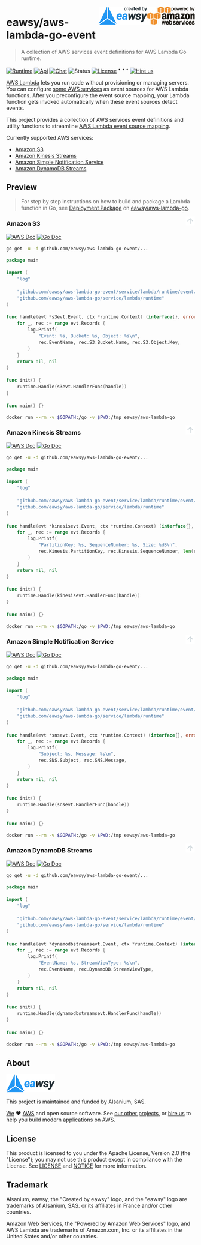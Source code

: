<a id="top" name="top"></a>
[<img src="_asset/powered-by-aws.png" alt="Powered by Amazon Web Services" align="right">][aws-home]
[<img src="_asset/created-by-eawsy.png" alt="Created by eawsy" align="right">][eawsy-home]

# eawsy/aws-lambda-go-event
> A collection of AWS services event definitions for AWS Lambda Go runtime.

[![Runtime][runtime-badge]][eawsy-runtime]
[![Api][api-badge]][eawsy-godoc]
[![Chat][chat-badge]][eawsy-gitter]
![Status][status-badge]
[![License][license-badge]](LICENSE)
<sup>•</sup> <sup>•</sup> <sup>•</sup>
[![Hire us][hire-badge]][eawsy-hire-form]

[AWS Lambda][aws-lambda-home] lets you run code without provisioning or managing servers. 
You can configure [some AWS services][aws-lambda-events] as event sources for AWS Lambda functions. After you
preconfigure the event source mapping, your Lambda function gets invoked automatically when these event sources detect
events.

This project provides a collection of AWS services event definitions and utility functions to streamline 
[AWS Lambda event source mapping][aws-lambda-mapping].

Currently supported AWS services:
  - [Amazon S3](#amazon-s3)
  - [Amazon Kinesis Streams](#amazon-kinesis-streams)
  - [Amazon Simple Notification Service](#amazon-simple-notification-service)
  - [Amazon DynamoDB Streams](#amazon-dynamodb-streams)

## Preview

> For step by step instructions on how to build and package a Lambda function in Go, see 
  [Deployment Package][eawsy-packaging] on [eawsy/aws-lambda-go][eawsy-runtime].

[<img src="_asset/arrow-up.png" align="right">](#top)
### Amazon S3

[![AWS Doc][aws-badge]][aws-s3-dev]
[![Go Doc][api-badge]][eawsy-s3-dev]

```sh
go get -u -d github.com/eawsy/aws-lambda-go-event/...
```

```go
package main

import (
	"log"

	"github.com/eawsy/aws-lambda-go-event/service/lambda/runtime/event/s3evt"
	"github.com/eawsy/aws-lambda-go/service/lambda/runtime"
)

func handle(evt *s3evt.Event, ctx *runtime.Context) (interface{}, error) {
	for _, rec := range evt.Records {
		log.Printf(
			"Event: %s, Bucket: %s, Object: %s\n",
			rec.EventName, rec.S3.Bucket.Name, rec.S3.Object.Key,
		)
	}
	return nil, nil
}

func init() {
	runtime.Handle(s3evt.HandlerFunc(handle))
}

func main() {}
```

```sh
docker run --rm -v $GOPATH:/go -v $PWD:/tmp eawsy/aws-lambda-go
```

[<img src="_asset/arrow-up.png" align="right">](#top)
### Amazon Kinesis Streams

[![AWS Doc][aws-badge]][aws-kinesis-dev]
[![Go Doc][api-badge]][eawsy-kinesis-dev]

```sh
go get -u -d github.com/eawsy/aws-lambda-go-event/...
```

```go
package main

import (
	"log"

	"github.com/eawsy/aws-lambda-go-event/service/lambda/runtime/event/kinesisevt"
	"github.com/eawsy/aws-lambda-go/service/lambda/runtime"
)

func handle(evt *kinesisevt.Event, ctx *runtime.Context) (interface{}, error) {
	for _, rec := range evt.Records {
		log.Printf(
			"PartitionKey: %s, SequenceNumber: %s, Size: %dB\n",
			rec.Kinesis.PartitionKey, rec.Kinesis.SequenceNumber, len(rec.Kinesis.Data),
		)
	}
	return nil, nil
}

func init() {
	runtime.Handle(kinesisevt.HandlerFunc(handle))
}

func main() {}
```

```sh
docker run --rm -v $GOPATH:/go -v $PWD:/tmp eawsy/aws-lambda-go
```

[<img src="_asset/arrow-up.png" align="right">](#top)
### Amazon Simple Notification Service

[![AWS Doc][aws-badge]][aws-sns-dev]
[![Go Doc][api-badge]][eawsy-sns-dev]

```sh
go get -u -d github.com/eawsy/aws-lambda-go-event/...
```

```go
package main

import (
	"log"

	"github.com/eawsy/aws-lambda-go-event/service/lambda/runtime/event/snsevt"
	"github.com/eawsy/aws-lambda-go/service/lambda/runtime"
)

func handle(evt *snsevt.Event, ctx *runtime.Context) (interface{}, error) {
	for _, rec := range evt.Records {
		log.Printf(
			"Subject: %s, Message: %s\n",
			rec.SNS.Subject, rec.SNS.Message,
		)
	}
	return nil, nil
}

func init() {
	runtime.Handle(snsevt.HandlerFunc(handle))
}

func main() {}
```

```sh
docker run --rm -v $GOPATH:/go -v $PWD:/tmp eawsy/aws-lambda-go
```

[<img src="_asset/arrow-up.png" align="right">](#top)
### Amazon DynamoDB Streams

[![AWS Doc][aws-badge]][aws-dynamodb-dev]
[![Go Doc][api-badge]][eawsy-dynamodbstreams-dev]

```sh
go get -u -d github.com/eawsy/aws-lambda-go-event/...
```

```go
package main

import (
	"log"

	"github.com/eawsy/aws-lambda-go-event/service/lambda/runtime/event/dynamodbstreamsevt"
	"github.com/eawsy/aws-lambda-go/service/lambda/runtime"
)

func handle(evt *dynamodbstreamsevt.Event, ctx *runtime.Context) (interface{}, error) {
	for _, rec := range evt.Records {
		log.Printf(
			"EventName: %s, StreamViewType: %s\n",
			rec.EventName, rec.DynamoDB.StreamViewType,
		)
	}
	return nil, nil
}

func init() {
	runtime.Handle(dynamodbstreamsevt.HandlerFunc(handle))
}

func main() {}
```

```sh
docker run --rm -v $GOPATH:/go -v $PWD:/tmp eawsy/aws-lambda-go
```

## About

[![eawsy](_asset/eawsy-logo.png)][eawsy-home]

This project is maintained and funded by Alsanium, SAS.

[We][eawsy-home] :heart: [AWS][aws-home] and open source software. See [our other projects][eawsy-github], or 
[hire us][eawsy-hire-form] to help you build modern applications on AWS.

## License

This product is licensed to you under the Apache License, Version 2.0 (the "License"); you may not use this product 
except in compliance with the License. See [LICENSE](LICENSE) and [NOTICE](NOTICE) for more information.

## Trademark

Alsanium, eawsy, the "Created by eawsy" logo, and the "eawsy" logo are trademarks of Alsanium, SAS. or its affiliates 
in France and/or other countries.

Amazon Web Services, the "Powered by Amazon Web Services" logo, and AWS Lambda are trademarks of Amazon.com, Inc. or 
its affiliates in the United States and/or other countries.

[eawsy-home]: https://eawsy.com
[eawsy-github]: https://github.com/eawsy
[eawsy-runtime]: https://github.com/eawsy/aws-lambda-go
[eawsy-gitter]: https://gitter.im/eawsy/bavardage
[eawsy-godoc]: https://godoc.org/github.com/eawsy/aws-lambda-go-event/service/lambda/runtime/event
[eawsy-wiki]: https://github.com/eawsy/aws-lambda-go-net/wiki
[eawsy-hire-form]: https://docs.google.com/forms/d/e/1FAIpQLSfPvn1Dgp95DXfvr3ClPHCNF5abi4D1grveT5btVyBHUk0nXw/viewform
[eawsy-packaging]: https://github.com/eawsy/aws-lambda-go/wiki/Deployment%20Package
[eawsy-s3-dev]: https://godoc.org/github.com/eawsy/aws-lambda-go-event/service/lambda/runtime/event/s3evt
[eawsy-kinesis-dev]: https://godoc.org/github.com/eawsy/aws-lambda-go-event/service/lambda/runtime/event/kinesisevt
[eawsy-sns-dev]: https://godoc.org/github.com/eawsy/aws-lambda-go-event/service/lambda/runtime/event/snsevt
[eawsy-dynamodbstreams-dev]: https://godoc.org/github.com/eawsy/aws-lambda-go-event/service/lambda/runtime/event/dynamodbstreamsevt
[aws-home]: https://aws.amazon.com/
[aws-lambda-home]: https://aws.amazon.com/lambda/
[aws-lambda-events]: http://docs.aws.amazon.com/lambda/latest/dg/invoking-lambda-function.html
[aws-lambda-mapping]: http://docs.aws.amazon.com/lambda/latest/dg/intro-invocation-modes.html
[aws-s3-dev]: http://docs.aws.amazon.com/AmazonS3/latest/dev/Welcome.html
[aws-kinesis-dev]: http://docs.aws.amazon.com/streams/latest/dev/introduction.html
[aws-sns-dev]: http://docs.aws.amazon.com/sns/latest/dg/welcome.html
[aws-dynamodb-dev]: http://docs.aws.amazon.com/amazondynamodb/latest/developerguide/Introduction.html
[runtime-badge]: http://img.shields.io/badge/runtime-go-ef6c00.svg?style=flat-square
[api-badge]: http://img.shields.io/badge/api-godoc-7986cb.svg?style=flat-square
[aws-badge]: http://img.shields.io/badge/api-awsdoc-efaf27.svg?style=flat-square
[chat-badge]: http://img.shields.io/badge/chat-gitter-e91e63.svg?style=flat-square
[status-badge]: http://img.shields.io/badge/status-stable-689f38.svg?style=flat-square
[license-badge]: http://img.shields.io/badge/license-apache-757575.svg?style=flat-square
[hire-badge]: http://img.shields.io/badge/hire-eawsy-2196f3.svg?style=flat-square
